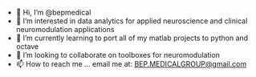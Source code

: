- 👋 Hi, I’m @bepmedical
- 👀 I’m interested in data analytics for applied neuroscience and clinical neuromodulation applications
- 🌱 I’m currently learning to port all of my matlab projects to python and octave
- 💞️ I’m looking to collaborate on toolboxes for neuromodulation
- 📫 How to reach me ... email me at: BEP.MEDICALGROUP@gmail.com

<!---
bepmedical/bepmedical is a ✨ special ✨ repository because its `README.md` (this file) appears on your GitHub profile.
You can click the Preview link to take a look at your changes.
--->
